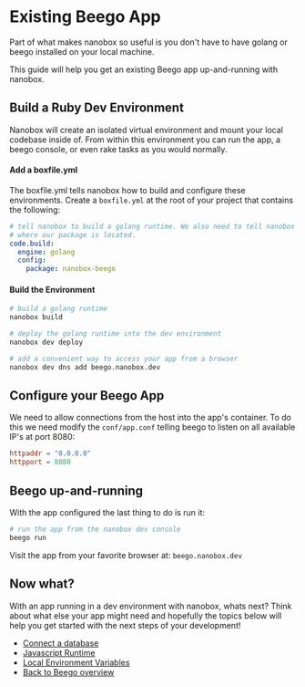 # Existing Beego App
Part of what makes nanobox so useful is you don't have to have golang or beego installed on your local machine.

This guide will help you get an existing Beego app up-and-running with nanobox.

## Build a Ruby Dev Environment
Nanobox will create an isolated virtual environment and mount your local codebase inside of. From within this environment you can run the app, a beego console, or even rake tasks as you would normally.

#### Add a boxfile.yml
The boxfile.yml tells nanobox how to build and configure these environments. Create a `boxfile.yml` at the root of your project that contains the following:

```yaml
# tell nanobox to build a golang runtime. We also need to tell nanobox
# where our package is located.
code.build:
  engine: golang
  config:
    package: nanobox-beego
```

#### Build the Environment

```bash
# build a golang runtime
nanobox build

# deploy the golang runtime into the dev environment
nanobox dev deploy

# add a convenient way to access your app from a browser
nanobox dev dns add beego.nanobox.dev
```

## Configure your Beego App
We need to allow connections from the host into the app's container. To do this we need modify the `conf/app.conf` telling beego to listen on all available IP's at port 8080:

```conf
httpaddr = "0.0.0.0"
httpport = 8080
```

## Beego up-and-running
With the app configured the last thing to do is run it:

```bash
# run the app from the nanobox dev console
beego run
```

Visit the app from your favorite browser at: `beego.nanobox.dev`

## Now what?
With an app running in a dev environment with nanobox, whats next? Think about what else your app might need and hopefully the topics below will help you get started with the next steps of your development!

* [Connect a database](/golang/beego/connect-a-database)
* [Javascript Runtime](/golang/beego/javascript-runtime)
* [Local Environment Variables](/golang/beego/local-evars)
* [Back to Beego overview](/golang/beego)
